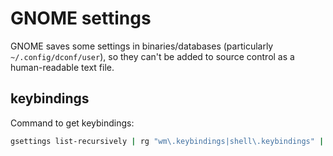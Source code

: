 # GNOME settings

GNOME saves some settings in binaries/databases (particularly `~/.config/dconf/user`), so they can't be added to source control as a human-readable text file.

## keybindings

Command to get keybindings:

```bash
gsettings list-recursively | rg "wm\.keybindings|shell\.keybindings" | sort
```

